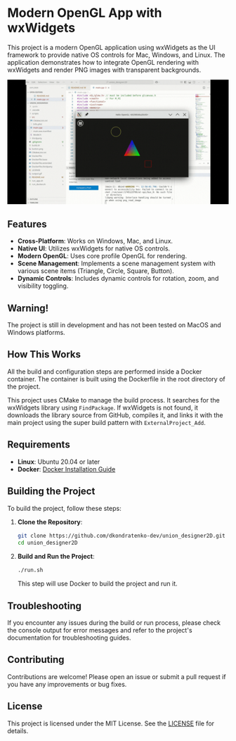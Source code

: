 # Modern OpenGL App with wxWidgets

This project is a modern OpenGL application using wxWidgets as the UI framework to provide native OS controls for Mac, Windows, and Linux. The application demonstrates how to integrate OpenGL rendering with wxWidgets and render PNG images with transparent backgrounds.

![Demo](output.gif)

## Features

- **Cross-Platform**: Works on Windows, Mac, and Linux.
- **Native UI**: Utilizes wxWidgets for native OS controls.
- **Modern OpenGL**: Uses core profile OpenGL for rendering.
- **Scene Management**: Implements a scene management system with various scene items (Triangle, Circle, Square, Button).
- **Dynamic Controls**: Includes dynamic controls for rotation, zoom, and visibility toggling.

## Warning!

The project is still in development and has not been tested on MacOS and Windows platforms.

## How This Works

All the build and configuration steps are performed inside a Docker container. The container is built using the Dockerfile in the root directory of the project.

This project uses CMake to manage the build process. It searches for the wxWidgets library using `FindPackage`. If wxWidgets is not found, it downloads the library source from GitHub, compiles it, and links it with the main project using the super build pattern with `ExternalProject_Add`.

## Requirements

- **Linux**: Ubuntu 20.04 or later
- **Docker**: [Docker Installation Guide](https://www.docker.com/)

## Building the Project

To build the project, follow these steps:

1. **Clone the Repository**:

    ```bash
    git clone https://github.com/dkondratenko-dev/union_designer2D.git
    cd union_designer2D
    ```

2. **Build and Run the Project**:

    ```bash
    ./run.sh
    ```

    This step will use Docker to build the project and run it.

## Troubleshooting

If you encounter any issues during the build or run process, please check the console output for error messages and refer to the project's documentation for troubleshooting guides.

## Contributing

Contributions are welcome! Please open an issue or submit a pull request if you have any improvements or bug fixes.

## License

This project is licensed under the MIT License. See the [LICENSE](LICENSE) file for details.
